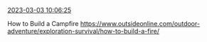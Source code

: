 [2023-03-03 10:06:25](https://mstdn.social/@hill_wanderer/109958790214586806)

How to Build a Campfire <a href="https://www.outsideonline.com/outdoor-adventure/exploration-survival/how-to-build-a-fire/" target="_blank" rel="nofollow noopener noreferrer" translate="no">https://www.outsideonline.com/outdoor-adventure/exploration-survival/how-to-build-a-fire/</a>